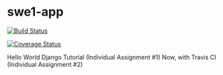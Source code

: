 # swe1-app

[![Build Status](https://app.travis-ci.com/Zeroays0/swe1-app.svg?branch=main)](https://app.travis-ci.com/Zeroays0/swe1-app)

[![Coverage Status](https://coveralls.io/repos/github/Zeroays0/swe1-app/badge.svg?branch=main)](https://coveralls.io/github/Zeroays0/swe1-app?branch=main)

Hello World Django Tutorial (Individual Assignment #1)
Now, with Travis CI (Individual Assignment #2)



